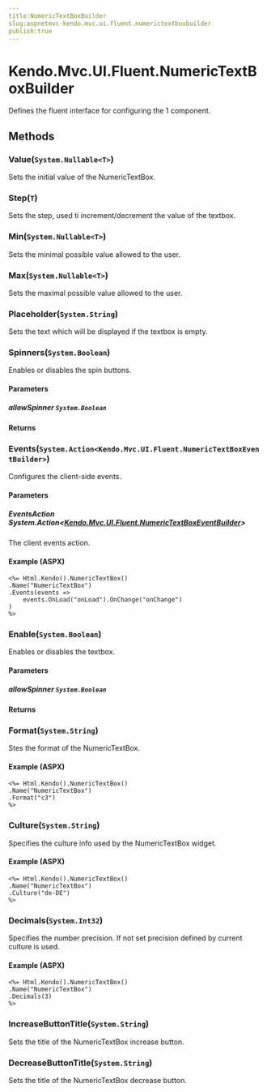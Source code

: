 ```yaml
---
title:NumericTextBoxBuilder
slug:aspnetmvc-kendo.mvc.ui.fluent.numerictextboxbuilder
publish:true
---
```


# Kendo.Mvc.UI.Fluent.NumericTextBoxBuilder
Defines the fluent interface for configuring the 1 component.



## Methods

### Value(`System.Nullable<T>`)
Sets the initial value of the NumericTextBox.





### Step(`T`)
Sets the step, used ti increment/decrement the value of the textbox.





### Min(`System.Nullable<T>`)
Sets the minimal possible value allowed to the user.





### Max(`System.Nullable<T>`)
Sets the maximal possible value allowed to the user.





### Placeholder(`System.String`)
Sets the text which will be displayed if the textbox is empty.





### Spinners(`System.Boolean`)
Enables or disables the spin buttons.


#### Parameters

##### allowSpinner `System.Boolean`




#### Returns




### Events(`System.Action<Kendo.Mvc.UI.Fluent.NumericTextBoxEventBuilder>`)
Configures the client-side events.


#### Parameters

##### EventsAction System.Action<[Kendo.Mvc.UI.Fluent.NumericTextBoxEventBuilder](/kendo-ui/api/wrappers/aspnet-mvc/Kendo.Mvc.UI.Fluent/NumericTextBoxEventBuilder)>
The client events action.




#### Example (ASPX)
    <%= Html.Kendo().NumericTextBox()
    .Name("NumericTextBox")
    .Events(events =>
        events.OnLoad("onLoad").OnChange("onChange")
    )
    %>


### Enable(`System.Boolean`)
Enables or disables the textbox.


#### Parameters

##### allowSpinner `System.Boolean`




#### Returns




### Format(`System.String`)
Stes the format of the NumericTextBox.




#### Example (ASPX)
    <%= Html.Kendo().NumericTextBox()
    .Name("NumericTextBox")
    .Format("c3")
    %>


### Culture(`System.String`)
Specifies the culture info used by the NumericTextBox widget.




#### Example (ASPX)
    <%= Html.Kendo().NumericTextBox()
    .Name("NumericTextBox")
    .Culture("de-DE")
    %>


### Decimals(`System.Int32`)
Specifies the number precision. If not set precision defined by current culture is used.




#### Example (ASPX)
    <%= Html.Kendo().NumericTextBox()
    .Name("NumericTextBox")
    .Decimals(3)
    %>


### IncreaseButtonTitle(`System.String`)
Sets the title of the NumericTextBox increase button.





### DecreaseButtonTitle(`System.String`)
Sets the title of the NumericTextBox decrease button.






